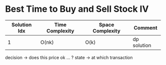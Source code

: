 # Best Time to Buy and Sell Stock IV

| Solution Idx | Time Complexity | Space Complexity | Comment     |
| ------------ | --------------- | ---------------- | ----------- |
| 1            | O(nk)           | O(k)             | dp solution |

decision -> does this price ok ... ?
state -> at which transaction
